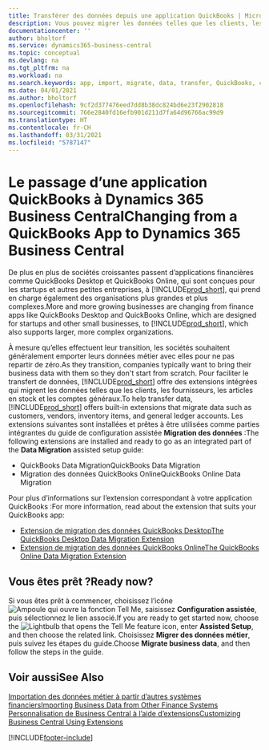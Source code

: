 ```yaml
---
title: Transférer des données depuis une application QuickBooks | Microsoft Docs
description: Vous pouvez migrer les données telles que les clients, les fournisseurs, les articles en stock et les comptes généraux des applications QuickBooks vers Business Central.
documentationcenter: ''
author: bholtorf
ms.service: dynamics365-business-central
ms.topic: conceptual
ms.devlang: na
ms.tgt_pltfrm: na
ms.workload: na
ms.search.keywords: app, import, migrate, data, transfer, QuickBooks, customize
ms.date: 04/01/2021
ms.author: bholtorf
ms.openlocfilehash: 9cf2d377476eed7dd8b38dc824bd6e23f2902818
ms.sourcegitcommit: 766e2840fd16efb901d211d7fa64d96766ac99d9
ms.translationtype: HT
ms.contentlocale: fr-CH
ms.lasthandoff: 03/31/2021
ms.locfileid: "5787147"
---
```

# <a name="changing-from-a-quickbooks-app-to-dynamics-365-business-central"></a><span data-ttu-id="332e7-103">Le passage d’une application QuickBooks à Dynamics 365 Business Central</span><span class="sxs-lookup"><span data-stu-id="332e7-103">Changing from a QuickBooks App to Dynamics 365 Business Central</span></span>
<span data-ttu-id="332e7-104">De plus en plus de sociétés croissantes passent d’applications financières comme QuickBooks Desktop et QuickBooks Online, qui sont conçues pour les startups et autres petites entreprises, à [!INCLUDE[prod_short](includes/prod_short.md)], qui prend en charge également des organisations plus grandes et plus complexes.</span><span class="sxs-lookup"><span data-stu-id="332e7-104">More and more growing businesses are changing from finance apps like QuickBooks Desktop and QuickBooks Online, which are designed for startups and other small businesses, to [!INCLUDE[prod_short](includes/prod_short.md)], which also supports larger, more complex organizations.</span></span> 

<span data-ttu-id="332e7-105">À mesure qu’elles effectuent leur transition, les sociétés souhaitent généralement emporter leurs données métier avec elles pour ne pas repartir de zéro.</span><span class="sxs-lookup"><span data-stu-id="332e7-105">As they transition, companies typically want to bring their business data with them so they don't start from scratch.</span></span> <span data-ttu-id="332e7-106">Pour faciliter le transfert de données, [!INCLUDE[prod_short](includes/prod_short.md)] offre des extensions intégrées qui migrent les données telles que les clients, les fournisseurs, les articles en stock et les comptes généraux.</span><span class="sxs-lookup"><span data-stu-id="332e7-106">To help transfer data, [!INCLUDE[prod_short](includes/prod_short.md)] offers built-in extensions that migrate data such as customers, vendors, inventory items, and general ledger accounts.</span></span> <span data-ttu-id="332e7-107">Les extensions suivantes sont installées et prêtes à être utilisées comme parties intégrantes du guide de configuration assistée **Migration des données** :</span><span class="sxs-lookup"><span data-stu-id="332e7-107">The following extensions are installed and ready to go as an integrated part of the **Data Migration** assisted setup guide:</span></span>

* <span data-ttu-id="332e7-108">QuickBooks Data Migration</span><span class="sxs-lookup"><span data-stu-id="332e7-108">QuickBooks Data Migration</span></span> 
* <span data-ttu-id="332e7-109">Migration des données QuickBooks Online</span><span class="sxs-lookup"><span data-stu-id="332e7-109">QuickBooks Online Data Migration</span></span>

<span data-ttu-id="332e7-110">Pour plus d’informations sur l’extension correspondant à votre application QuickBooks :</span><span class="sxs-lookup"><span data-stu-id="332e7-110">For more information, read about the extension that suits your QuickBooks app:</span></span>   

* [<span data-ttu-id="332e7-111">Extension de migration des données QuickBooks Desktop</span><span class="sxs-lookup"><span data-stu-id="332e7-111">The QuickBooks Desktop Data Migration Extension</span></span>](ui-extensions-quickbooks-data-migration.md)
* [<span data-ttu-id="332e7-112">Extension de migration des données QuickBooks Online</span><span class="sxs-lookup"><span data-stu-id="332e7-112">The QuickBooks Online Data Migration Extension</span></span>](ui-extensions-quickbooks-online-data-migration.md)

## <a name="ready-now"></a><span data-ttu-id="332e7-113">Vous êtes prêt ?</span><span class="sxs-lookup"><span data-stu-id="332e7-113">Ready now?</span></span>
<span data-ttu-id="332e7-114">Si vous êtes prêt à commencer, choisissez l’icône ![Ampoule qui ouvre la fonction Tell Me](media/ui-search/search_small.png "Dites-moi ce que vous voulez faire"), saisissez **Configuration assistée**, puis sélectionnez le lien associé.</span><span class="sxs-lookup"><span data-stu-id="332e7-114">If you are ready to get started now, choose the ![Lightbulb that opens the Tell Me feature](media/ui-search/search_small.png "Tell me what you want to do") icon, enter **Assisted Setup**, and then choose the related link.</span></span> <span data-ttu-id="332e7-115">Choisissez **Migrer des données métier**, puis suivez les étapes du guide.</span><span class="sxs-lookup"><span data-stu-id="332e7-115">Choose **Migrate business data**, and then follow the steps in the guide.</span></span>

## <a name="see-also"></a><span data-ttu-id="332e7-116">Voir aussi</span><span class="sxs-lookup"><span data-stu-id="332e7-116">See Also</span></span>
[<span data-ttu-id="332e7-117">Importation des données métier à partir d’autres systèmes financiers</span><span class="sxs-lookup"><span data-stu-id="332e7-117">Importing Business Data from Other Finance Systems</span></span>](across-import-data-configuration-packages.md)  
[<span data-ttu-id="332e7-118">Personnalisation de Business Central à l’aide d’extensions</span><span class="sxs-lookup"><span data-stu-id="332e7-118">Customizing Business Central Using Extensions</span></span>](ui-extensions.md)   


[!INCLUDE[footer-include](includes/footer-banner.md)]